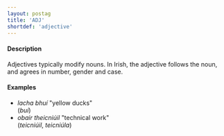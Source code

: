 ```yaml
---
layout: postag
title: 'ADJ'
shortdef: 'adjective'
---
```


#### Description

Adjectives typically modify nouns. In Irish, the adjective follows the noun, and agrees in number, gender and case.

#### Examples

* _lacha_ _bhuí_  "yellow ducks"   
  (_buí_)
* _obair theicniúil_  "technical work"   
  (_teicniúil_, _teicniúla_)

